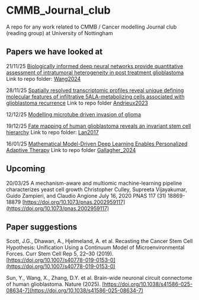 # CMMB_Journal_club
 A repo for any work related to CMMB / Cancer modelling Journal club (reading group) at University of Nottingham

## Papers we have looked at

21/11/25 [Biologically informed deep neural networks provide quantitative assessment of intratumoral heterogeneity in post treatment glioblastoma](https://www.nature.com/articles/s41746-024-01277-4) 
Link to repo folder: [Wang2024](https://github.com/Harbour-N/CMMB_Journal_club/tree/main/Wang2024)

28/11/25 [Spatially resolved transcriptomic profiles reveal unique defining molecular features of infiltrative 5ALA-metabolizing cells associated with glioblastoma recurrence](https://genomemedicine.biomedcentral.com/articles/10.1186/s13073-023-01207-1)
Link to repo folder [Andrieux2023](https://github.com/Harbour-N/CMMB_Journal_club/tree/main/Andrieux2023)

12/12/25 [Modelling microtube driven invasion of glioma](https://link.springer.com/article/10.1007/s00285-023-02025-0)

19/12/25 [Fate mapping of human glioblastoma reveals an invariant stem cell hierarchy](https://doi.org/10.1038/nature23666) 
Link to repo folder: [Lan2017](https://github.com/Harbour-N/CMMB_Journal_club/tree/main/Lan2017)

16/01/25 [Mathematical Model-Driven Deep Learning Enables Personalized Adaptive Therapy](https://aacrjournals.org/cancerres/article/84/11/1929/745515) 
Link to repo folder [Gallagher_2024](https://github.com/Harbour-N/CMMB_Journal_club/tree/main/Gallagher_2024)

## Upcoming

20/03/25 A mechanism-aware and multiomic machine-learning pipeline characterizes yeast cell growth
Christopher Culley, Supreeta Vijayakumar, Guido Zampieri, and Claudio Angione
July 16, 2020 PNAS 117 (31) 18869-18879
[https://doi.org/10.1073/pnas.2002959117](https://doi.org/10.1073/pnas.2002959117)


## Paper suggestions

Scott, J.G., Dhawan, A., Hjelmeland, A. et al. Recasting the Cancer Stem Cell Hypothesis: Unification Using a Continuum Model of Microenvironmental Forces. Curr Stem Cell Rep 5, 22–30 (2019). [https://doi.org/10.1007/s40778-019-0153-0](https://doi.org/10.1007/s40778-019-0153-0)

Sun, Y., Wang, X., Zhang, D.Y. et al. Brain-wide neuronal circuit connectome of human glioblastoma. Nature (2025). [https://doi.org/10.1038/s41586-025-08634-7](https://doi.org/10.1038/s41586-025-08634-7)
